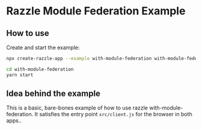 # Razzle Module Federation Example

## How to use

<!-- START install generated instructions please keep comment here to allow auto update -->
<!-- DON'T EDIT THIS SECTION, INSTEAD RE-RUN yarn update-examples TO UPDATE -->Create and start the example:

```bash
npx create-razzle-app --example with-module-federation with-module-federation

cd with-module-federation
yarn start
```
<!-- END install generated instructions please keep comment here to allow auto update -->


## Idea behind the example
This is a basic, bare-bones example of how to use razzle with-module-federation. It satisfies the entry point
 `src/client.js` for the browser in both apps..
